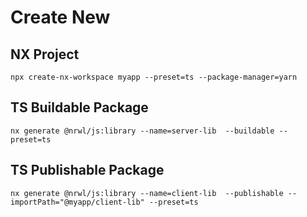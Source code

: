 # Create New

## NX Project
```
npx create-nx-workspace myapp --preset=ts --package-manager=yarn
```

## TS Buildable Package
```
nx generate @nrwl/js:library --name=server-lib  --buildable --preset=ts
```

## TS Publishable Package
```
nx generate @nrwl/js:library --name=client-lib  --publishable --importPath="@myapp/client-lib" --preset=ts
```
